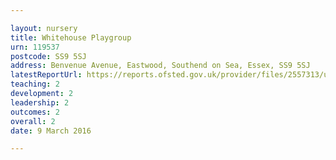 ```yaml
---

layout: nursery
title: Whitehouse Playgroup
urn: 119537
postcode: SS9 5SJ
address: Benvenue Avenue, Eastwood, Southend on Sea, Essex, SS9 5SJ
latestReportUrl: https://reports.ofsted.gov.uk/provider/files/2557313/urn/119537.pdf
teaching: 2
development: 2
leadership: 2
outcomes: 2
overall: 2
date: 9 March 2016

---
```

